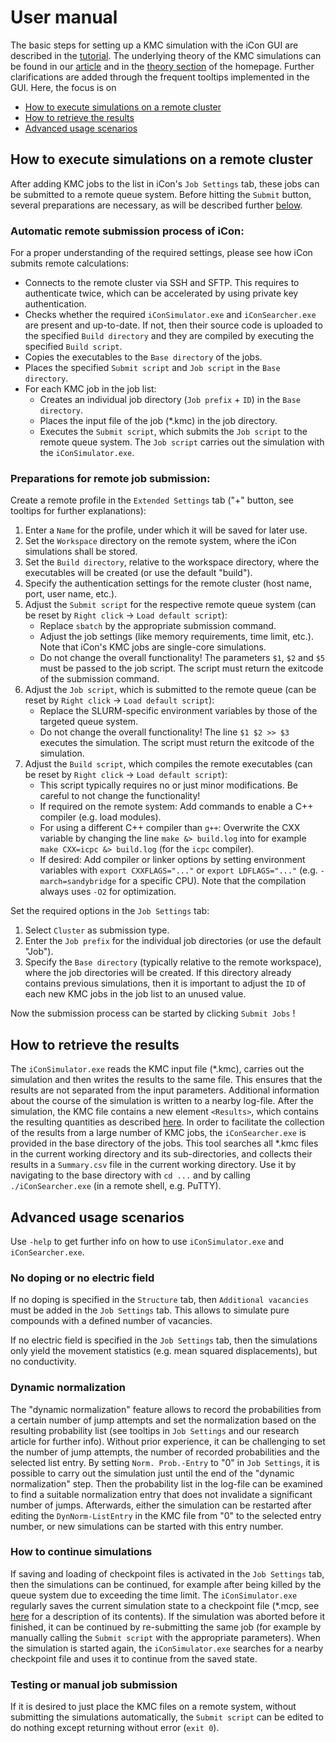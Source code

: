 # User manual

The basic steps for setting up a KMC simulation with the iCon GUI are described in the [tutorial](https://www.icon.pc.rwth-aachen.de/tutorial.html). The underlying theory of the KMC simulations can be found in our [article](https://doi.org/10.1016/j.matchemphys.2020.123767) and in the [theory section](https://www.icon.pc.rwth-aachen.de/theory.html) of the homepage. Further clarifications are added through the frequent tooltips implemented in the GUI. Here, the focus is on
- [How to execute simulations on a remote cluster](#how-to-execute-simulations-on-a-remote-cluster)
- [How to retrieve the results](#how-to-retrieve-the-results)
- [Advanced usage scenarios](#advanced-usage-scenarios)

## How to execute simulations on a remote cluster
After adding KMC jobs to the list in iCon's `Job Settings` tab, these jobs can be submitted to a remote queue system. Before hitting the `Submit` button, several preparations are necessary, as will be described further [below](#preparations-for-remote-job-submission). 

### Automatic remote submission process of iCon:  
For a proper understanding of the required settings, please see how iCon submits remote calculations:
- Connects to the remote cluster via SSH and SFTP. This requires to authenticate twice, which can be accelerated by using private key authentication.
- Checks whether the required `iConSimulator.exe` and `iConSearcher.exe` are present and up-to-date. If not, then their source code is uploaded to the specified `Build directory` and they are compiled by executing the specified `Build script`.
- Copies the executables to the `Base directory` of the jobs.
- Places the specified `Submit script` and `Job script` in the `Base directory`.
- For each KMC job in the job list:
	- Creates an individual job directory (`Job prefix` + `ID`) in the `Base directory`.
	- Places the input file of the job (*.kmc) in the job directory.
	- Executes the `Submit script`, which submits the `Job script` to the remote queue system. The `Job script` carries out the simulation with the `iConSimulator.exe`.

### Preparations for remote job submission:
Create a remote profile in the `Extended Settings` tab ("+" button, see tooltips for further explanations):
1. Enter a `Name` for the profile, under which it will be saved for later use.
2. Set the `Workspace` directory on the remote system, where the iCon simulations shall be stored.
3. Set the `Build directory`, relative to the workspace directory, where the executables will be created (or use the default "build").
4. Specify the authentication settings for the remote cluster (host name, port, user name, etc.).
5. Adjust the `Submit script` for the respective remote queue system (can be reset by `Right click` -> `Load default script`):
	- Replace `sbatch` by the appropriate submission command.
	- Adjust the job settings (like memory requirements, time limit, etc.). Note that iCon's KMC jobs are single-core simulations.
	- Do not change the overall functionality! The parameters `$1`, `$2` and `$5` must be passed to the job script. The script must return the exitcode of the submission command.
6. Adjust the `Job script`, which is submitted to the remote queue (can be reset by `Right click` -> `Load default script`):
	- Replace the SLURM-specific environment variables by those of the targeted queue system.
	- Do not change the overall functionality! The line `$1 $2 >> $3` executes the simulation. The script must return the exitcode of the simulation.
7. Adjust the `Build script`, which compiles the remote executables (can be reset by `Right click` -> `Load default script`):
	- This script typically requires no or just minor modifications. Be careful to not change the functionality!
	- If required on the remote system: Add commands to enable a C++ compiler (e.g. load modules).
	- For using a different C++ compiler than `g++`: Overwrite the CXX variable by changing the line `make &> build.log` into for example `make CXX=icpc &> build.log` (for the `icpc` compiler).
	- If desired: Add compiler or linker options by setting environment variables with `export CXXFLAGS="..."` or `export LDFLAGS="..."` (e.g. `-march=sandybridge` for a specific CPU). Note that the compilation always uses `-O2` for optimization.

Set the required options in the `Job Settings` tab:
1. Select `Cluster` as submission type.
2. Enter the `Job prefix` for the individual job directories (or use the default "Job").
3. Specify the `Base directory` (typically relative to the remote workspace), where the job directories will be created. If this directory already contains previous simulations, then it is important to adjust the `ID` of each new KMC jobs in the job list to an unused value.

Now the submission process can be started by clicking `Submit Jobs` !

## How to retrieve the results
The `iConSimulator.exe` reads the KMC input file (*.kmc), carries out the simulation and then writes the results to the same file.
This ensures that the results are not separated from the input parameters.
Additional information about the course of the simulation is written to a nearby log-file.
After the simulation, the KMC file contains a new element `<Results>`, which contains the resulting quantities as described [here](FILE_SPEC.md).
In order to facilitate the collection of the results from a large number of KMC jobs, the `iConSearcher.exe` is provided in the base directory of the jobs.
This tool searches all *.kmc files in the current working directory and its sub-directories, and collects their results in a `Summary.csv` file in the current working directory.
Use it by navigating to the base directory with `cd ...` and by calling `./iConSearcher.exe` (in a remote shell, e.g. PuTTY).

## Advanced usage scenarios
Use `-help` to get further info on how to use `iConSimulator.exe` and `iConSearcher.exe`.

### No doping or no electric field
If no doping is specified in the `Structure` tab, then `Additional vacancies` must be added in the `Job Settings` tab.
This allows to simulate pure compounds with a defined number of vacancies.

If no electric field is specified in the `Job Settings` tab, then the simulations only yield the movement statistics (e.g. mean squared displacements), but no conductivity.

### Dynamic normalization
The "dynamic normalization" feature allows to record the probabilities from a certain number of jump attempts and set the normalization based on the resulting probability list (see tooltips in `Job Settings` and our research article for further info).
Without prior experience, it can be challenging to set the number of jump attempts, the number of recorded probabilities and the selected list entry.
By setting `Norm. Prob.-Entry` to "0" in `Job Settings`, it is possible to carry out the simulation just until the end of the "dynamic normalization" step.
Then the probability list in the log-file can be examined to find a suitable normalization entry that does not invalidate a significant number of jumps.
Afterwards, either the simulation can be restarted after editing the `DynNorm-ListEntry` in the KMC file from "0" to the selected entry number, or new simulations can be started with this entry number.

### How to continue simulations
If saving and loading of checkpoint files is activated in the `Job Settings` tab, then the simulations can be continued, for example after being killed by the queue system due to exceeding the time limit.
The `iConSimulator.exe` regularly saves the current simulation state to a checkpoint file (*.mcp, see [here](FILE_SPEC.md) for a description of its contents).
If the simulation was aborted before it finished, it can be continued by re-submitting the same job (for example by manually calling the `Submit script` with the appropriate parameters).
When the simulation is started again, the `iConSimulator.exe` searches for a nearby checkpoint file and uses it to continue from the saved state.

### Testing or manual job submission
If it is desired to just place the KMC files on a remote system, without submitting the simulations automatically, the `Submit script` can be edited to do nothing except returning without error (`exit 0`).
